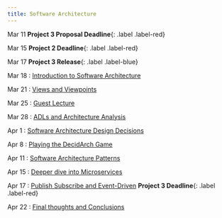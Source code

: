 ```yaml
---
title: Software Architecture
---
```


Mar 11
**Project 3 Proposal Deadline**{: .label .label-red}

Mar 15
**Project 2 Deadline**{: .label .label-red}

Mar 17
**Project 3 Release**{: .label .label-blue}

Mar 18
: [Introduction to Software Architecture](#)

Mar 21
: [Views and Viewpoints](#)

Mar 25
: [Guest Lecture](#)


Mar 28
: [ADLs and Architecture Analysis](#)

Apr 1
: [Software Architecture Design Decisions](#)

Apr 8
: [Playing the DecidArch Game](#)

Apr 11
: [Software Architecture Patterns](#)

Apr 15
: [Deeper dive into Microservices](#)

Apr 17
: [Publish Subscribe and Event-Driven](#) **Project 3 Deadline**{: .label .label-red}

Apr 22
: [Final thoughts and Conclusions](#)


